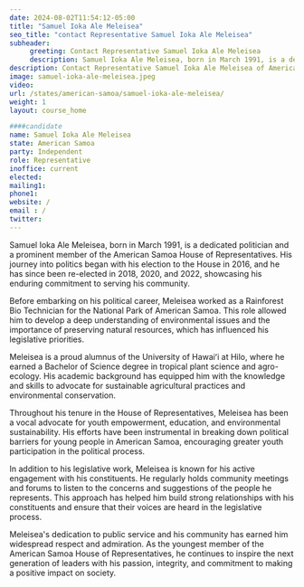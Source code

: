 ```yaml
---
date: 2024-08-02T11:54:12-05:00
title: "Samuel Ioka Ale Meleisea"
seo_title: "contact Representative Samuel Ioka Ale Meleisea"
subheader:
     greeting: Contact Representative Samuel Ioka Ale Meleisea
     description: Samuel Ioka Ale Meleisea, born in March 1991, is a dedicated politician and a prominent member of the American Samoa House of Representatives, representing District 15. His current term ends on January 3, 2025.
description: Contact Representative Samuel Ioka Ale Meleisea of American Samoa. Contact information for Samuel Ioka Ale Meleisea includes email address, phone number, and mailing address.
image: samuel-ioka-ale-meleisea.jpeg
video:
url: /states/american-samoa/samuel-ioka-ale-meleisea/
weight: 1
layout: course_home

####candidate
name: Samuel Ioka Ale Meleisea
state: American Samoa
party: Independent
role: Representative
inoffice: current
elected: 
mailing1: 
phone1: 
website: /
email : /
twitter: 
---
```

Samuel Ioka Ale Meleisea, born in March 1991, is a dedicated politician and a prominent member of the American Samoa House of Representatives. His journey into politics began with his election to the House in 2016, and he has since been re-elected in 2018, 2020, and 2022, showcasing his enduring commitment to serving his community.

Before embarking on his political career, Meleisea worked as a Rainforest Bio Technician for the National Park of American Samoa. This role allowed him to develop a deep understanding of environmental issues and the importance of preserving natural resources, which has influenced his legislative priorities.

Meleisea is a proud alumnus of the University of Hawaiʻi at Hilo, where he earned a Bachelor of Science degree in tropical plant science and agro-ecology. His academic background has equipped him with the knowledge and skills to advocate for sustainable agricultural practices and environmental conservation.

Throughout his tenure in the House of Representatives, Meleisea has been a vocal advocate for youth empowerment, education, and environmental sustainability. His efforts have been instrumental in breaking down political barriers for young people in American Samoa, encouraging greater youth participation in the political process.

In addition to his legislative work, Meleisea is known for his active engagement with his constituents. He regularly holds community meetings and forums to listen to the concerns and suggestions of the people he represents. This approach has helped him build strong relationships with his constituents and ensure that their voices are heard in the legislative process.

Meleisea's dedication to public service and his community has earned him widespread respect and admiration. As the youngest member of the American Samoa House of Representatives, he continues to inspire the next generation of leaders with his passion, integrity, and commitment to making a positive impact on society.

